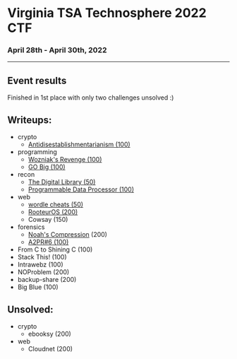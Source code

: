 # Virginia TSA Technosphere 2022 CTF
### April 28th - April 30th, 2022
***
## Event results
Finished in 1st place with only two challenges unsolved :)
## Writeups:
- crypto
  - [Antidisestablishmentarianism (100)](./crypto/antidisestablishmentarianism.md)
- programming
  - [Wozniak's Revenge (100)](./programming/wozniaksrevenge.md)
  - [GO Big (100)](./programming/gobig.md)
- recon
  - [The Digital Library (50)](./recon/thedigitallibrary.md)
  - [Programmable Data Processor (100)](./recon/programmabledataprocessor.md)
- web
  - [wordle cheats (50)](./web/wordlecheats.md)
  - [RooteurOS (200)](./web/rooteuros.md)
  - Cowsay (150)
- forensics
  - [Noah's Compression](./forensics/noahscompression.md) (200)
  - [A2PR#6 (100)](./forensics/a2pr6.md)
- From C to Shining C (100)
- Stack This! (100)
- Intrawebz (100)
- NOProblem (200)
- backup-share (200)
- Big Blue (100)

## Unsolved:
- crypto
  - ebooksy (200)
- web
  - Cloudnet (200)